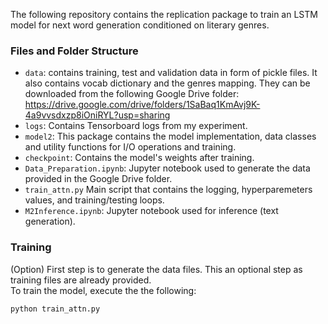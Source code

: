 The following repository contains the replication package to train an LSTM model for next word generation conditioned on literary genres.  
### Files and Folder Structure 

- `data`: contains training, test and validation data in form of pickle files. It also contains vocab dictionary and the genres mapping. They can be downloaded from the following Google Drive folder: https://drive.google.com/drive/folders/1SaBaq1KmAvj9K-4a9vvsdxzp8iOniRYL?usp=sharing
- `logs`: Contains Tensorboard logs from my experiment.
- `model2`: This package contains the model implementation, data classes and utility functions for I/O operations and training.
- `checkpoint`: Contains the model's weights after training.
- `Data_Preparation.ipynb`: Jupyter notebook used to generate the data provided in the Google Drive folder.
- `train_attn.py` Main script that contains the logging, hyperparemeters values, and training/testing loops. 
- `M2Inference.ipynb`: Jupyter notebook used for inference (text generation).


### Training
(Option) First step is to generate the data files. This an optional step as training files are already provided.  
To train the model, execute the the following:  
```
python train_attn.py
```
